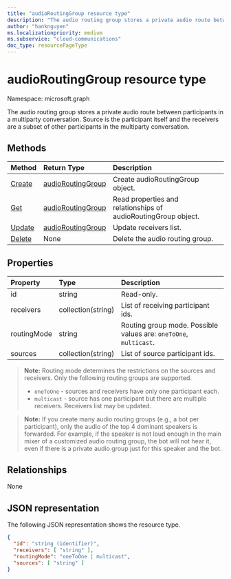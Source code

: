 ```yaml
---
title: "audioRoutingGroup resource type"
description: "The audio routing group stores a private audio route between participants in a multiparty conversation. Source is the participant itself and the receivers are a subset of other participants in the multiparty conversation."
author: "hanknguyen"
ms.localizationpriority: medium
ms.subservice: "cloud-communications"
doc_type: resourcePageType
---
```


# audioRoutingGroup resource type

Namespace: microsoft.graph

The audio routing group stores a private audio route between participants in a multiparty conversation. Source is the participant itself and the receivers are a subset of other participants in the multiparty conversation.

## Methods

| Method                                                  | Return Type                               | Description                                  |
|:--------------------------------------------------------|:------------------------------------------|:---------------------------------------------|
| [Create](../api/audioroutinggroup-get.md)               | [audioRoutingGroup](audioroutinggroup.md) | Create audioRoutingGroup object.             |
| [Get](../api/audioroutinggroup-get.md)                  | [audioRoutingGroup](audioroutinggroup.md) | Read properties and relationships of audioRoutingGroup object.|
| [Update](../api/audioroutinggroup-update.md)            | [audioRoutingGroup](audioroutinggroup.md) | Update receivers list.                       |
| [Delete](../api/audioroutinggroup-delete.md)            | None                                      | Delete the audio routing group.              |

## Properties

| Property      | Type              | Description                                                          |
| :----------   | :---------------- | :--------------------------------------------------------------------|
| id            | string            | Read-only.                                                           |
| receivers     | collection(string) | List of receiving participant ids.                                   |
| routingMode   | string            | Routing group mode.  Possible values are: `oneToOne`, `multicast`.   |
| sources       | collection(string) | List of source participant ids.                                      |

> **Note:** Routing mode determines the restrictions on the sources and receivers. Only the following routing groups are supported.
> - `oneToOne` - sources and receivers have only one participant each.
> - `multicast` - source has one participant but there are multiple receivers. Receivers list may be updated.

> **Note:** If you create many audio routing groups (e.g., a bot per participant), only the audio of the top 4 dominant speakers is forwarded. For example, if the speaker is not loud enough in the main mixer of a customized audio routing group, the bot will not hear it, even if there is a private audio group just for this speaker and the bot.

## Relationships
None

## JSON representation

The following JSON representation shows the resource type.

<!-- {
  "blockType": "resource",
  "optionalProperties": [

  ],
  "@odata.type": "microsoft.graph.audioRoutingGroup"
}-->
```json
{
  "id": "string (identifier)",
  "receivers": [ "string" ],
  "routingMode": "oneToOne | multicast",
  "sources": [ "string" ]
}
```
<!-- uuid: 8fcb5dbc-d5aa-4681-8e31-b001d5168d79
2015-10-25 14:57:30 UTC -->
<!--
{
  "type": "#page.annotation",
  "description": "audioRoutingGroup resource",
  "keywords": "",
  "section": "documentation",
  "tocPath": "",
  "suppressions": []
}
-->